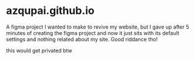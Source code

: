 # azqupai.github.io

A figma project I wanted to make to revive my website, but I gave up after 5 minutes of creating the figma project and now it just sits with its default settings and nothing related about my site. Good riddance tho!

this would get privated btw
